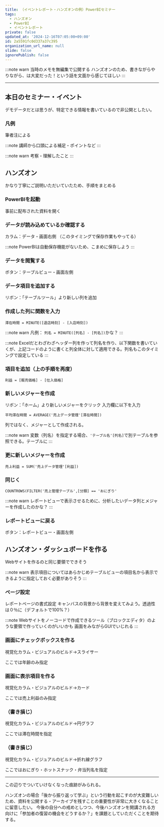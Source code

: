 ```yaml
---
title: （イベントレポート・ハンズオンの例）PowerBIセミナー
tags:
  - ハンズオン
  - PowerBI
  - イベントレポート
private: false
updated_at: '2024-12-16T07:05:00+09:00'
id: 2a5591fc0d337a37c395
organization_url_name: null
slide: false
ignorePublish: false
---
```

:::note warn
当時のメモを無編集で公開する
ハンズオンのため、書きながらやりながら、は大変だった！という話を文面から感じてほしい
:::

---

## 本日のセミナー・イベント
デモデータだとは思うが、特定できる情報を書いているので非公開としたい。

### 凡例
筆者注による

:::note
講師から口頭による補足・ポイントなど
:::

:::note warn
考察・理解したこと
:::

## ハンズオン
かなり丁寧にご説明いただいていたため、手順をまとめる

### PowerBIを起動
事前に配布された資料を開く

### データが読み込めているか確認する
カラム：データ・画面右側
（このタイミングで保存作業もやってる）

:::note
PowerBIは自動保存機能がないため、こまめに保存しよう
:::

### データを閲覧する
ボタン：テーブルビュー・画面左側

### データ項目を追加する
リボン：「テーブルツール」より新しい列を追加

### 作成した列に関数を入力
```
滞在時間 = MINUTE([退店時刻] - [入店時刻])
```

:::note warn
凡例： `列名 = MINUTE([列名] - [列名])`かな？
:::

:::note
Excelだとわざわざヘッダー列を作って列名を作り、以下関数を書いていくが、上記コードのように書くと列全体に対して適用できる。列名もこのタイミングで設定している
:::

### 項目を追加（上の手順を再度）
```
利益 = [販売価格] - [仕入価格]
```

### 新しいメジャーを作成
リボン：「ホーム」より新しいメジャーをクリック
入力欄に以下を入力

```
平均滞在時間 = AVERAGE('売上データ管理'[滞在時間])
```

列ではなく、メジャーとして作成される。

:::note warn
変数（列名）を指定する場合、`'テーブル名'[列名]`で別テーブルを参照できる。テーブルに
:::

### 更に新しいメジャーを作成
```
売上利益 = SUM('売上データ管理'[利益])
```

### 同じく
```
COUNTROWS(FILTER('売上管理テーブル',[分類] == 'おにぎり'
```

:::note warn
レポートビューで表示させるために、分析したいデータ列とメジャーを作成したのかな？
:::

### レポートビューに戻る
ボタン：レポートビュー・画面左側

## ハンズオン・ダッシュボードを作る
Webサイトを作るのと同じ要領でできそう

:::note warn
表示項目についてはあらかじめテーブルビューの項目名から表示できるように指定しておく必要がありそう
:::

### ページ設定
レポートページの書式設定
キャンバスの背景から背景を変えてみよう。透過性は０％に（デフォルトで100%？）

:::note
Webサイトをノーコードで作成できるツール（ブロックエディタ）のような要領で作っていくのがいいかも
画面をみながらGUIでいじれる
:::

### 画面にチェックボックスを作る
視覚化カラム・ビジュアルのビルド→スライサー

ここでは年齢のみ指定

### 画面に表示項目を作る
視覚化カラム・ビジュアルのビルド→カード

ここでは売上利益のみ指定

### （書き損じ）
視覚化カラム・ビジュアルのビルド→円グラフ

ここでは滞在時間を指定

### （書き損じ）
視覚化カラム・ビジュアルのビルド→折れ線グラフ

ここではおにぎり・ホットスナック・弁当列名を指定

---

この辺りでついていけなくなった痕跡がみられる。

ハンズオンの場合「後から振り返って学ぶ」という行動を起こすのが大変難しいため、資料を公開する・アーカイブを残すことの重要性が非常に大きくなることに留意したい。
今後の自分への戒めとしつつ、今後ハンズオンを開講される方向けに「参加者の復習の機会をどうするか？」を課題としていただくことを期待する。
